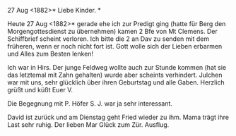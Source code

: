  27 Aug <1882>*
Liebe Kinder. <Marie>*

Heute 27 Aug <1882>* gerade ehe ich zur Predigt ging (hatte für Berg den Morgengottesdienst zu übernehmen) kamen 2 Bfe von Mt Clemens. Der Schiffbrief scheint verloren. Ich bitte die 2 an Dav zu senden mit dem früheren, wenn er noch nicht fort ist. Gott wolle sich der Lieben erbarmen und Alles zum Besten lenken!

Ich war in Hirs. Der junge Feldweg wollte auch zur Stunde kommen (hat sie das letztemal mit Zahn gehalten) wurde aber scheints verhindert. Julchen war mit uns, sehr glücklich über ihren Geburtstag und alle Gaben. Herzlich grüßt und küßt
 Euer V.

Die Begegnung mit P. Höfer S. J. war ja sehr interessant.

David ist zurück und am Dienstag geht Fried wieder zu ihm. Mama trägt ihre Last sehr ruhig. Der lieben Mar Glück zum Zür. Ausflug.
